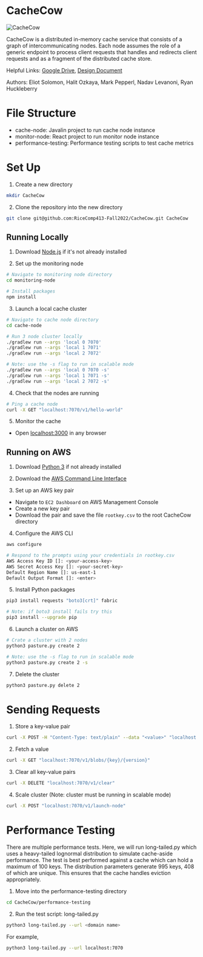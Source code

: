 # CacheCow

![CacheCow](https://github.com/RiceComp413-Fall2022/CacheCow/actions/workflows/ci.yml/badge.svg)

CacheCow is a distributed in-memory cache service that consists of a graph of intercommunicating nodes. Each node assumes the role of a generic endpoint to process client requests that handles and redirects client requests and as a fragment of the distributed cache store.

Helpful Links: [Google Drive](https://drive.google.com/drive/u/0/folders/14yXw_k74cJNPWMZYnpjWMDIvtp1FH8T9), [Design Document](https://docs.google.com/document/d/1lT3F6lsjmoETbyx3xtu-MgMmEzld4PASVc9IrKrWGbw/)

Authors: Eliot Solomon, Halit Ozkaya, Mark Pepperl, Nadav Levanoni, Ryan Huckleberry

# File Structure

- cache-node: Javalin project to run cache node instance
- monitor-node: React project to run monitor node instance
- performance-testing: Performance testing scripts to test cache metrics

# Set Up

1. Create a new directory

```sh
mkdir CacheCow
```

2. Clone the repository into the new directory

```sh
git clone git@github.com:RiceComp413-Fall2022/CacheCow.git CacheCow
```

## Running Locally

1. Download [Node.js](https://nodejs.org/en/download/) if it's not already installed

2. Set up the monitoring node

```sh
# Navigate to monitoring node directory
cd monitoring-node

# Install packages
npm install
```

3. Launch a local cache cluster

```sh
# Navigate to cache node directory
cd cache-node

# Run 3 node cluster locally
./gradlew run --args 'local 0 7070'
./gradlew run --args 'local 1 7071'
./gradlew run --args 'local 2 7072'

# Note: use the -s flag to run in scalable mode
./gradlew run --args 'local 0 7070 -s'
./gradlew run --args 'local 1 7071 -s'
./gradlew run --args 'local 2 7072 -s'
```

4. Check that the nodes are running

```sh
# Ping a cache node
curl -X GET "localhost:7070/v1/hello-world"
```

5. Monitor the cache

- Open [localhost:3000](http://localhost:3000) in any browser

## Running on AWS

1. Download [Python 3](https://www.python.org/downloads/) if not already installed

2. Download the [AWS Command Line Interface](https://docs.aws.amazon.com/cli/latest/userguide/getting-started-install.html)

3. Set up an AWS key pair

- Navigate to `EC2 Dashboard` on AWS Management Console
- Create a new key pair
- Download the pair and save the file `rootkey.csv` to the root CacheCow directory

4. Configure the AWS CLI

```sh
aws configure

# Respond to the prompts using your credentials in rootkey.csv
AWS Access Key ID []: <your-access-key>
AWS Secret Access Key []: <your-secret-key>
Default Region Name []: us-east-1
Default Output Format []: <enter>
```

5. Install Python packages

```sh
pip3 install requests "boto3[crt]" fabric

# Note: if boto3 install fails try this
pip3 install --upgrade pip
```

6. Launch a cluster on AWS

```sh
# Crate a cluster with 2 nodes
python3 pasture.py create 2

# Note: use the -s flag to run in scalable mode
python3 pasture.py create 2 -s
```

7. Delete the cluster

```sh
python3 pasture.py delete 2
```

# Sending Requests

1. Store a key-value pair

```sh
curl -X POST -H "Content-Type: text/plain" --data "<value>" "localhost:7070/v1/blobs/{key}/{version}"
```

2. Fetch a value

```sh
curl -X GET "localhost:7070/v1/blobs/{key}/{version}"
```

3. Clear all key-value pairs

```sh
curl -X DELETE "localhost:7070/v1/clear"
```

4. Scale cluster (Note: cluster must be running in scalable mode)

```sh
curl -X POST "localhost:7070/v1/launch-node"
```

# Performance Testing

There are multiple performance tests. Here, we will run long-tailed.py which uses a heavy-tailed lognormal distribution to simulate cache-aside performance. The test is best performed against a cache which can hold a maximum of 100 keys. The distribution parameters generate 995 keys, 408 of which are unique. This ensures that the cache handles eviction appropriately.

1. Move into the performance-testing directory

```sh
cd CacheCow/performance-testing
```

2. Run the test script: long-tailed.py

```sh
python3 long-tailed.py --url <domain name>
```

For example,

```sh
python3 long-tailed.py --url localhost:7070
```
